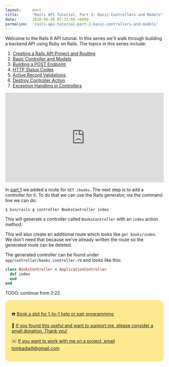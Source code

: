 ```yaml
---
layout:     post
title:      "Rails API Tutorial, Part 2: Basic Controllers and Models"
date:       2020-06-30 07:33:00 +0000
permalink:  'rails-api-tutorial-part-2-basic-controllers-and-models'
---
```


Welcome to the Rails 6 API tutorial. In this series we'll walk through building a backend API using Ruby on Rails. The topics in this series include:

1. [Creating a Rails API Project and Routing](/rails-api-tutorial-part-1-create-rails-api-project-and-routing)
2. [Basic Controller and Models](/rails-api-tutorial-part-2-basic-controllers-and-models)
3. [Building a POST Endpoint](/rails-api-tutorial-part-3-building-a-post-endpoint)
4. [HTTP Status Codes](/rails-api-tutorial-part-4-http-status-codes)
5. [Active Record Validations](/rails-api-tutorial-part-5-active-record-validations)
6. [Destroy Controller Action](/rails-api-tutorial-part-6-destroy-controller-action)
7. [Exception Handling in Controllers](/rails-api-tutorial-part-7-exception-handling-in-controllers)

<style>.embed-container { position: relative; padding-bottom: 56.25%; height: 0; overflow: hidden; max-width: 100%; } .embed-container iframe, .embed-container object, .embed-container embed { position: absolute; top: 0; left: 0; width: 100%; height: 100%; }</style><div class='embed-container'><iframe src='https://www.youtube.com/embed//nCb_mqAKusg' frameborder='0' allowfullscreen></iframe></div>

In [part 1](/rails-api-tutorial-part-1-create-rails-api-project-and-routing) we added a route for `GET /books`. The next step is to add a controller for it. To do that we can use the Rails generator, via the command line we can do:

```
$ bin/rails g controller BooksController index
```

This will generate a controller called `BooksController` with an `index` action method.

This will also create an additional route which looks like `get books/index`. We don't need that because we've already written the route so the generated route can be deleted.

The generated controller can be found under `app/controller/books_controller.rb` and looks like this:

```ruby
class BooksController < ApplicationController
  def index
  end
end
```

TODO: continue from 2:22.

<div style="border-radius: 15px;background: #ffea92;padding: 20px;">
  <p>☎️ <a href="https://superpeer.com/tomkadwill">Book a slot for 1-to-1 help or pair programming</a></p>
  <p>🙏 <a href="https://buymeacoff.ee/tomkadwill">If you found this useful and want to support me, please consider a small donation. Thank you!</a></p>
  <p>✉️ <a href="mailto:tomkadwill@gmail.com">If you want to work with me on a project, email tomkadwill@gmail.com</a></p>
<div>